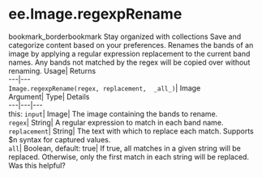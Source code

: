  
#  ee.Image.regexpRename
bookmark_borderbookmark Stay organized with collections  Save and categorize content based on your preferences.
Renames the bands of an image by applying a regular expression replacement to the current band names. Any bands not matched by the regex will be copied over without renaming. 
Usage| Returns  
---|---  
`Image.regexpRename(regex, replacement,  _all_)`| Image  
Argument| Type| Details  
---|---|---  
this: `input`| Image| The image containing the bands to rename.  
`regex`| String| A regular expression to match in each band name.  
`replacement`| String| The text with which to replace each match. Supports $n syntax for captured values.  
`all`| Boolean, default: true| If true, all matches in a given string will be replaced. Otherwise, only the first match in each string will be replaced.  
Was this helpful?
